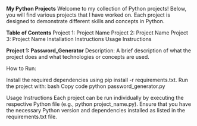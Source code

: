 **My Python Projects**
Welcome to my collection of Python projects! Below, you will find various projects that I have worked on. Each project is designed to demonstrate different skills and concepts in Python.

**Table of Contents**
Project 1: Project Name
Project 2: Project Name
Project 3: Project Name
Installation Instructions
Usage Instructions

**Project 1: Password_Generator**
Description:
A brief description of what the project does and what technologies or concepts are used.

How to Run:

Install the required dependencies using pip install -r requirements.txt.
Run the project with:
bash
Copy code
python password_generator.py

Usage Instructions
Each project can be run individually by executing the respective Python file (e.g., python project_name.py).
Ensure that you have the necessary Python version and dependencies installed as listed in the requirements.txt file.
